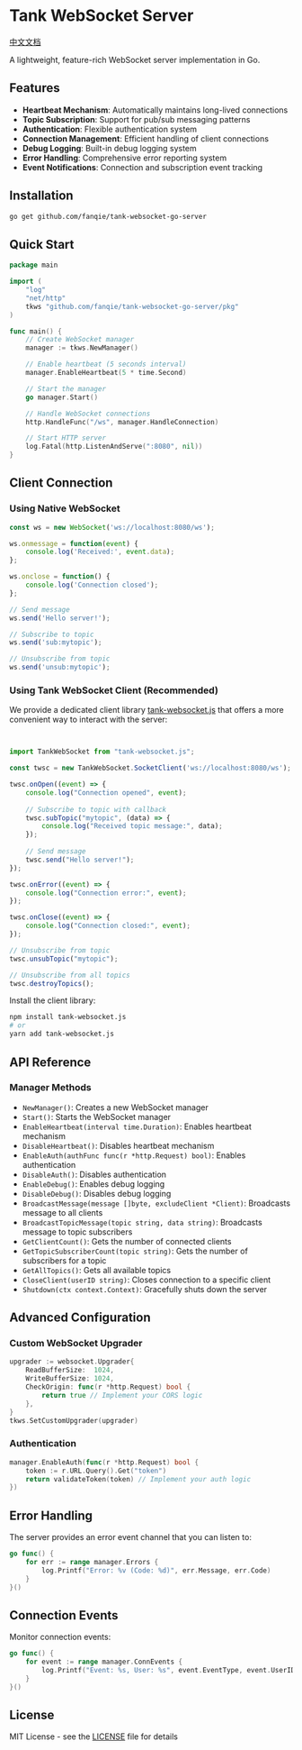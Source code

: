 # Tank WebSocket Server

[中文文档](README_zh.md)

A lightweight, feature-rich WebSocket server implementation in Go.

## Features

- **Heartbeat Mechanism**: Automatically maintains long-lived connections
- **Topic Subscription**: Support for pub/sub messaging patterns
- **Authentication**: Flexible authentication system
- **Connection Management**: Efficient handling of client connections
- **Debug Logging**: Built-in debug logging system
- **Error Handling**: Comprehensive error reporting system
- **Event Notifications**: Connection and subscription event tracking

## Installation

```bash
go get github.com/fanqie/tank-websocket-go-server
```

## Quick Start

```go
package main

import (
	"log"
	"net/http"
	tkws "github.com/fanqie/tank-websocket-go-server/pkg"
)

func main() {
	// Create WebSocket manager
	manager := tkws.NewManager()

	// Enable heartbeat (5 seconds interval)
	manager.EnableHeartbeat(5 * time.Second)

	// Start the manager
	go manager.Start()

	// Handle WebSocket connections
	http.HandleFunc("/ws", manager.HandleConnection)

	// Start HTTP server
	log.Fatal(http.ListenAndServe(":8080", nil))
}
```

## Client Connection

### Using Native WebSocket

```javascript
const ws = new WebSocket('ws://localhost:8080/ws');

ws.onmessage = function(event) {
	console.log('Received:', event.data);
};

ws.onclose = function() {
	console.log('Connection closed');
};

// Send message
ws.send('Hello server!');

// Subscribe to topic
ws.send('sub:mytopic');

// Unsubscribe from topic
ws.send('unsub:mytopic');
```

### Using Tank WebSocket Client (Recommended)

We provide a dedicated client library [tank-websocket.js](https://github.com/fanqie/tank-websocket.js) that offers a more convenient way to interact with the server:

```javascript


import TankWebSocket from "tank-websocket.js";

const twsc = new TankWebSocket.SocketClient('ws://localhost:8080/ws');

twsc.onOpen((event) => {
    console.log("Connection opened", event);
    
    // Subscribe to topic with callback
    twsc.subTopic("mytopic", (data) => {
        console.log("Received topic message:", data);
    });
    
    // Send message
    twsc.send("Hello server!");
});

twsc.onError((event) => {
    console.log("Connection error:", event);
});

twsc.onClose((event) => {
    console.log("Connection closed:", event);
});

// Unsubscribe from topic
twsc.unsubTopic("mytopic");

// Unsubscribe from all topics
twsc.destroyTopics();
```

Install the client library:
```bash
npm install tank-websocket.js
# or
yarn add tank-websocket.js
```

## API Reference

### Manager Methods

- `NewManager()`: Creates a new WebSocket manager
- `Start()`: Starts the WebSocket manager
- `EnableHeartbeat(interval time.Duration)`: Enables heartbeat mechanism
- `DisableHeartbeat()`: Disables heartbeat mechanism
- `EnableAuth(authFunc func(r *http.Request) bool)`: Enables authentication
- `DisableAuth()`: Disables authentication
- `EnableDebug()`: Enables debug logging
- `DisableDebug()`: Disables debug logging
- `BroadcastMessage(message []byte, excludeClient *Client)`: Broadcasts message to all clients
- `BroadcastTopicMessage(topic string, data string)`: Broadcasts message to topic subscribers
- `GetClientCount()`: Gets the number of connected clients
- `GetTopicSubscriberCount(topic string)`: Gets the number of subscribers for a topic
- `GetAllTopics()`: Gets all available topics
- `CloseClient(userID string)`: Closes connection to a specific client
- `Shutdown(ctx context.Context)`: Gracefully shuts down the server

## Advanced Configuration

### Custom WebSocket Upgrader

```go
upgrader := websocket.Upgrader{
	ReadBufferSize:  1024,
	WriteBufferSize: 1024,
	CheckOrigin: func(r *http.Request) bool {
		return true // Implement your CORS logic
	},
}
tkws.SetCustomUpgrader(upgrader)
```

### Authentication

```go
manager.EnableAuth(func(r *http.Request) bool {
	token := r.URL.Query().Get("token")
	return validateToken(token) // Implement your auth logic
})
```

## Error Handling

The server provides an error event channel that you can listen to:

```go
go func() {
	for err := range manager.Errors {
		log.Printf("Error: %v (Code: %d)", err.Message, err.Code)
	}
}()
```

## Connection Events

Monitor connection events:

```go
go func() {
	for event := range manager.ConnEvents {
		log.Printf("Event: %s, User: %s", event.EventType, event.UserID)
	}
}()
```

## License

MIT License - see the [LICENSE](LICENSE) file for details 